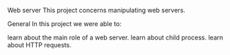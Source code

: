 Web server
This project concerns manipulating web servers.

General
In this project we were able to:

learn about the main role of a web server.
learn about child process.
learn about HTTP requests.
